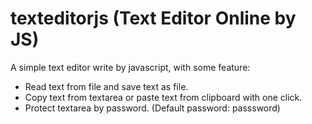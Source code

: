 # texteditorjs (Text Editor Online by JS)
A simple text editor write by javascript, with some feature: <br>
* Read text from file and save text as file.
* Copy text from textarea or paste text from clipboard with one click.
* Protect textarea by password. (Default password: passsword)
